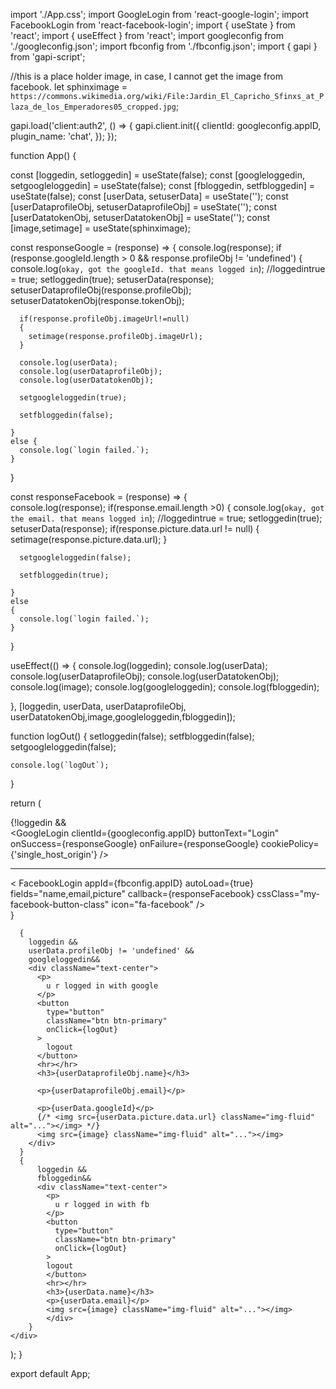 import './App.css';
import GoogleLogin from 'react-google-login';
import FacebookLogin from 'react-facebook-login';
import { useState } from 'react';
import { useEffect } from 'react';
import googleconfig from './googleconfig.json';
import fbconfig from './fbconfig.json';
import { gapi } from 'gapi-script';

//this is a place holder image, in case, I cannot get the image from facebook.
let sphinximage = `https://commons.wikimedia.org/wiki/File:Jardin_El_Capricho_Sfinxs_at_Plaza_de_los_Emperadores05_cropped.jpg`;

gapi.load('client:auth2', () => {
  gapi.client.init({
    clientId: googleconfig.appID,
    plugin_name: 'chat',
  });
});

function App() {

  const [loggedin, setloggedin] = useState(false);
  const [googleloggedin, setgoogleloggedin] = useState(false);
  const [fbloggedin, setfbloggedin] = useState(false);
  const [userData, setuserData] = useState('');
  const [userDataprofileObj, setuserDataprofileObj] = useState('');
  const [userDatatokenObj, setuserDatatokenObj] = useState('');
  const [image,setimage] = useState(sphinximage);

  const responseGoogle = (response) => {
    console.log(response);
    if (response.googleId.length > 0 && response.profileObj != 'undefined') {
      console.log(`okay, got the googleId. that means logged in`);
      //loggedintrue = true;
      setloggedin(true);
      setuserData(response);
      setuserDataprofileObj(response.profileObj);
      setuserDatatokenObj(response.tokenObj);

      if(response.profileObj.imageUrl!=null)
      {
        setimage(response.profileObj.imageUrl);
      }

      console.log(userData);
      console.log(userDataprofileObj);
      console.log(userDatatokenObj);

      setgoogleloggedin(true);

      setfbloggedin(false);

    }
    else {
      console.log(`login failed.`);
    }
  }

  const responseFacebook = (response) => {  
    console.log(response);
    if(response.email.length >0)
    {
      console.log(`okay, got the email. that means logged in`);
      //loggedintrue = true;
      setloggedin(true);
      setuserData(response);
      if(response.picture.data.url != null)
      {
        setimage(response.picture.data.url);
      }
      
      setgoogleloggedin(false);

      setfbloggedin(true);

    }
    else
    {
      console.log(`login failed.`);
    }
  }  

  useEffect(() => {
    console.log(loggedin);
    console.log(userData);
    console.log(userDataprofileObj);
    console.log(userDatatokenObj);
    console.log(image);
    console.log(googleloggedin);
    console.log(fbloggedin);

  }, [loggedin, userData, userDataprofileObj, userDatatokenObj,image,googleloggedin,fbloggedin]);

  function logOut() {
    setloggedin(false);
    setfbloggedin(false);
    setgoogleloggedin(false);

    console.log(`logOut`);
  }

  return (
    <div className="App">
      {!loggedin &&
      <div>
        <GoogleLogin
          clientId={googleconfig.appID}
          buttonText="Login"
          onSuccess={responseGoogle}
          onFailure={responseGoogle}
          cookiePolicy={'single_host_origin'}
        />
        <hr></hr>
        < FacebookLogin
            appId={fbconfig.appID}
            autoLoad={true}
            fields="name,email,picture"
            callback={responseFacebook}
            cssClass="my-facebook-button-class"
            icon="fa-facebook"
          />        
       </div>
      }

      {
        loggedin &&
        userData.profileObj != 'undefined' &&
        googleloggedin&&
        <div className="text-center">
          <p>
            u r logged in with google
          </p>
          <button
            type="button"
            className="btn btn-primary"
            onClick={logOut}
          >
            logout
          </button>
          <hr></hr>
          <h3>{userDataprofileObj.name}</h3>

          <p>{userDataprofileObj.email}</p>

          <p>{userData.googleId}</p>
          {/* <img src={userData.picture.data.url} className="img-fluid" alt="..."></img> */}
          <img src={image} className="img-fluid" alt="..."></img>
        </div>
      }
      {
          loggedin &&        
          fbloggedin&& 
          <div className="text-center">
            <p>
              u r logged in with fb
            </p>
            <button
              type="button"
              className="btn btn-primary"
              onClick={logOut}
            >
            logout
            </button>
            <hr></hr>            
            <h3>{userData.name}</h3>
            <p>{userData.email}</p>
            <img src={image} className="img-fluid" alt="..."></img>
            </div>
        }
    </div>
  );
}

export default App;
